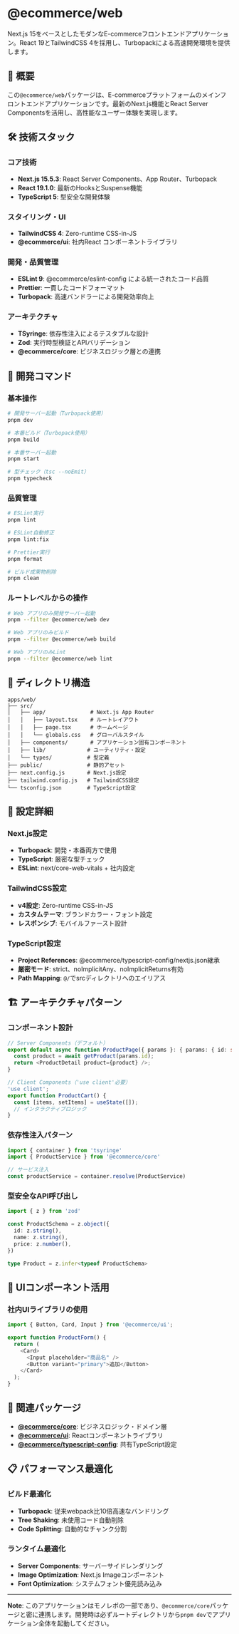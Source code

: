 # @ecommerce/web

Next.js 15をベースとしたモダンなE-commerceフロントエンドアプリケーション。React 19とTailwindCSS 4を採用し、Turbopackによる高速開発環境を提供します。

## 🎯 概要

この`@ecommerce/web`パッケージは、E-commerceプラットフォームのメインフロントエンドアプリケーションです。最新のNext.js機能とReact Server Componentsを活用し、高性能なユーザー体験を実現します。

## 🛠️ 技術スタック

### コア技術

- **Next.js 15.5.3**: React Server Components、App Router、Turbopack
- **React 19.1.0**: 最新のHooksとSuspense機能
- **TypeScript 5**: 型安全な開発体験

### スタイリング・UI

- **TailwindCSS 4**: Zero-runtime CSS-in-JS
- **@ecommerce/ui**: 社内React コンポーネントライブラリ

### 開発・品質管理

- **ESLint 9**: @ecommerce/eslint-config による統一されたコード品質
- **Prettier**: 一貫したコードフォーマット
- **Turbopack**: 高速バンドラーによる開発効率向上

### アーキテクチャ

- **TSyringe**: 依存性注入によるテスタブルな設計
- **Zod**: 実行時型検証とAPIバリデーション
- **@ecommerce/core**: ビジネスロジック層との連携

## 🚀 開発コマンド

### 基本操作

```bash
# 開発サーバー起動（Turbopack使用）
pnpm dev

# 本番ビルド（Turbopack使用）
pnpm build

# 本番サーバー起動
pnpm start

# 型チェック（tsc --noEmit）
pnpm typecheck
```

### 品質管理

```bash
# ESLint実行
pnpm lint

# ESLint自動修正
pnpm lint:fix

# Prettier実行
pnpm format

# ビルド成果物削除
pnpm clean
```

### ルートレベルからの操作

```bash
# Web アプリのみ開発サーバー起動
pnpm --filter @ecommerce/web dev

# Web アプリのみビルド
pnpm --filter @ecommerce/web build

# Web アプリのみLint
pnpm --filter @ecommerce/web lint
```

## 📁 ディレクトリ構造

```
apps/web/
├── src/
│   ├── app/              # Next.js App Router
│   │   ├── layout.tsx    # ルートレイアウト
│   │   ├── page.tsx      # ホームページ
│   │   └── globals.css   # グローバルスタイル
│   ├── components/       # アプリケーション固有コンポーネント
│   ├── lib/             # ユーティリティ・設定
│   └── types/           # 型定義
├── public/              # 静的アセット
├── next.config.js       # Next.js設定
├── tailwind.config.js   # TailwindCSS設定
└── tsconfig.json        # TypeScript設定
```

## 🔧 設定詳細

### Next.js設定

- **Turbopack**: 開発・本番両方で使用
- **TypeScript**: 厳密な型チェック
- **ESLint**: next/core-web-vitals + 社内設定

### TailwindCSS設定

- **v4設定**: Zero-runtime CSS-in-JS
- **カスタムテーマ**: ブランドカラー・フォント設定
- **レスポンシブ**: モバイルファースト設計

### TypeScript設定

- **Project References**: @ecommerce/typescript-config/nextjs.json継承
- **厳密モード**: strict、noImplicitAny、noImplicitReturns有効
- **Path Mapping**: `@/`でsrcディレクトリへのエイリアス

## 🏗️ アーキテクチャパターン

### コンポーネント設計

```typescript
// Server Components（デフォルト）
export default async function ProductPage({ params }: { params: { id: string } }) {
  const product = await getProduct(params.id);
  return <ProductDetail product={product} />;
}

// Client Components（'use client'必要）
'use client';
export function ProductCart() {
  const [items, setItems] = useState([]);
  // インタラクティブロジック
}
```

### 依存性注入パターン

```typescript
import { container } from 'tsyringe'
import { ProductService } from '@ecommerce/core'

// サービス注入
const productService = container.resolve(ProductService)
```

### 型安全なAPI呼び出し

```typescript
import { z } from 'zod'

const ProductSchema = z.object({
  id: z.string(),
  name: z.string(),
  price: z.number(),
})

type Product = z.infer<typeof ProductSchema>
```

## 🎨 UIコンポーネント活用

### 社内UIライブラリの使用

```typescript
import { Button, Card, Input } from '@ecommerce/ui';

export function ProductForm() {
  return (
    <Card>
      <Input placeholder="商品名" />
      <Button variant="primary">追加</Button>
    </Card>
  );
}
```

## 🔗 関連パッケージ

- **[@ecommerce/core](../packages/core/README.md)**: ビジネスロジック・ドメイン層
- **[@ecommerce/ui](../packages/ui/README.md)**: Reactコンポーネントライブラリ
- **[@ecommerce/typescript-config](../tools/typescript-config/README.md)**: 共有TypeScript設定

## 📋 パフォーマンス最適化

### ビルド最適化

- **Turbopack**: 従来webpack比10倍高速なバンドリング
- **Tree Shaking**: 未使用コード自動削除
- **Code Splitting**: 自動的なチャンク分割

### ランタイム最適化

- **Server Components**: サーバーサイドレンダリング
- **Image Optimization**: Next.js Imageコンポーネント
- **Font Optimization**: システムフォント優先読み込み

---

**Note**: このアプリケーションはモノレポの一部であり、`@ecommerce/core`パッケージと密に連携します。開発時は必ずルートディレクトリから`pnpm dev`でアプリケーション全体を起動してください。
